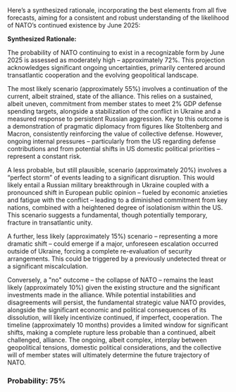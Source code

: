 Here’s a synthesized rationale, incorporating the best elements from all five forecasts, aiming for a consistent and robust understanding of the likelihood of NATO’s continued existence by June 2025:

**Synthesized Rationale:**

The probability of NATO continuing to exist in a recognizable form by June 2025 is assessed as moderately high – approximately 72%. This projection acknowledges significant ongoing uncertainties, primarily centered around transatlantic cooperation and the evolving geopolitical landscape.

The most likely scenario (approximately 55%) involves a continuation of the current, albeit strained, state of the alliance. This relies on a sustained, albeit uneven, commitment from member states to meet 2% GDP defense spending targets, alongside a stabilization of the conflict in Ukraine and a measured response to persistent Russian aggression. Key to this outcome is a demonstration of pragmatic diplomacy from figures like Stoltenberg and Macron, consistently reinforcing the value of collective defense. However, ongoing internal pressures – particularly from the US regarding defense contributions and from potential shifts in US domestic political priorities – represent a constant risk.

A less probable, but still plausible, scenario (approximately 20%) involves a “perfect storm” of events leading to a significant disruption. This would likely entail a Russian military breakthrough in Ukraine coupled with a pronounced shift in European public opinion – fueled by economic anxieties and fatigue with the conflict – leading to a diminished commitment from key nations, combined with a heightened degree of isolationism within the US.  This scenario suggests a fundamental, though potentially temporary, fracture in transatlantic unity.

A further, less likely (approximately 15%) scenario – representing a more dramatic shift – could emerge if a major, unforeseen escalation occurred outside of Ukraine, forcing a complete re-evaluation of security arrangements. This could be triggered by a previously undetected threat or a significant miscalculation.

Conversely, a "no" outcome – the collapse of NATO – remains the least likely (approximately 10%) given the existing structure and the significant investments made in the alliance. While potential instabilities and disagreements will persist, the fundamental strategic value NATO provides, alongside the significant economic and political consequences of its dissolution, will likely incentivize continued, if imperfect, cooperation. The timeline (approximately 10 months) provides a limited window for significant shifts, making a complete rupture less probable than a continued, albeit challenged, alliance.  The ongoing, albeit complex, interplay between geopolitical tensions, domestic political considerations, and the collective will of member states will ultimately determine the future trajectory of NATO.

### Probability: 75%